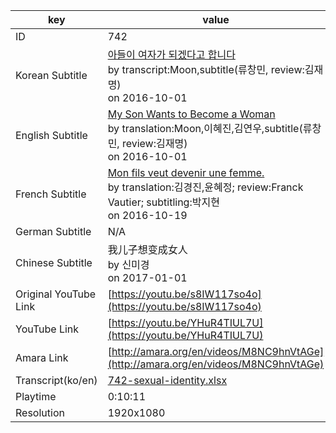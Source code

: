 |  key  |  value  |
|-------|---------|
| ID            | 742 |
| Korean Subtitle | [아들이 여자가 되겠다고 합니다](https://github.com/jungtosociety/dharma-qna/raw/master/sub/742/ko-742-sexual-identity.sbv)<br>by transcript:Moon,subtitle(류창민, review:김재명)<br>on 2016-10-01<br>|
| English Subtitle | [My Son Wants to Become a Woman](https://github.com/jungtosociety/dharma-qna/raw/master/sub/742/en-742-sexual-identity.sbv)<br>by translation:Moon,이혜진,김연우,subtitle(류창민, review:김재명)<br>on 2016-10-01<br>|
| French Subtitle | [Mon fils veut devenir une femme.](https://github.com/jungtosociety/dharma-qna/raw/master/sub/742/fr-742-sexual-identity.sbv)<br>by translation:김경진,윤혜정; review:Franck Vautier; subtitling:박지현<br>on 2016-10-19<br>|
| German Subtitle | N/A |
| Chinese Subtitle | 我儿子想变成女人<br>by 신미경<br>on 2017-01-01<br>|
| Original YouTube Link  | [https://youtu.be/s8IW117so4o](https://youtu.be/s8IW117so4o) |
| YouTube Link  | [https://youtu.be/YHuR4TIUL7U](https://youtu.be/YHuR4TIUL7U) |
| Amara Link    | [http://amara.org/en/videos/M8NC9hnVtAGe](http://amara.org/en/videos/M8NC9hnVtAGe) |
| Transcript(ko/en) | [742-sexual-identity.xlsx](https://github.com/jungtosociety/dharma-qna/raw/master/sub/742/742-sexual-identity.xlsx) |
| Playtime | 0:10:11 |
| Resolution | 1920x1080|
